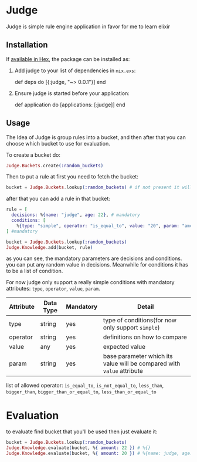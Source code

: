 # Judge

Judge is simple rule engine application in favor for me to learn elixir

## Installation

If [available in Hex](https://hex.pm/docs/publish), the package can be installed as:

  1. Add judge to your list of dependencies in `mix.exs`:

        def deps do
          [{:judge, "~> 0.0.1"}]
        end

  2. Ensure judge is started before your application:

        def application do
          [applications: [:judge]]
        end
## Usage

The Idea of Judge is group rules into a bucket, and then after that you can choose which bucket to use for evaluation.

To create a bucket do:
```elixir
Judge.Buckets.create(:random_buckets)
```

Then to put a rule at first you need to fetch the bucket:
```elixir
bucket = Judge.Buckets.lookup(:random_buckets) # if not present it will return :error
```

after that you can add a rule in that bucket:
```elixir
rule = [
  decisions: %{name: "judge", age: 22}, # mandatory
  conditions: [
    %{type: "simple", operator: "is_equal_to", value: "20", param: "amount" }
] #mandatory

bucket = Judge.Buckets.lookup(:random_buckets)
Judge.Knowledge.add(bucket, rule)
```

as you can see, the mandatory parameters are decisions and conditions. you can put any random value in decisions.
Meanwhile for conditions it has to be a list of condition.

For now judge only support a really simple conditions with mandatory attributes: `type`, `operator`, `value`, `param`.

| Attribute 	| Data Type 	| Mandatory 	| Detail                                                                 	|
|-----------	|-----------	|-----------	|------------------------------------------------------------------------	|
| type      	| string    	| yes       	| type of conditions(for now only support `simple`)                      	|
| operator  	| string    	| yes       	| definitions on how to compare                                          	|
| value     	| any       	| yes       	| expected value                                                         	|
| param     	| string    	| yes       	| base parameter which its value will be compared with `value` attribute 	|

list of allowed operator:
`is_equal_to`, `is_not_equal_to`, `less_than`, `bigger_than`, `bigger_than_or_equal_to`, `less_than_or_equal_to`

# Evaluation

to evaluate find bucket that you'll be used then just evaluate it:
```elixir
bucket = Judge.Buckets.lookup(:random_buckets)
Judge.Knowledge.evaluate(bucket, %{ amount: 22 }) # %{}
Judge.Knowledge.evaluate(bucket, %{ amount: 20 }) # %{name: judge, age: 20}
```

